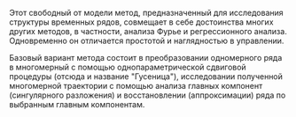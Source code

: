 Этот свободный от модели метод, предназначенный для исследования структуры временных рядов, совмещает в себе достоинства многих других методов, в частности, анализа Фурье и регрессионного анализа. Одновременно он отличается простотой и наглядностью в управлении.

Базовый вариант метода состоит в преобразовании одномерного ряда в многомерный с помощью однопараметрической сдвиговой процедуры (отсюда и название "Гусеница"), исследовании полученной многомерной траектории с помощью анализа главных компонент (сингулярного разложения) и восстановлении (аппроксимации) ряда по выбранным главным компонентам.
